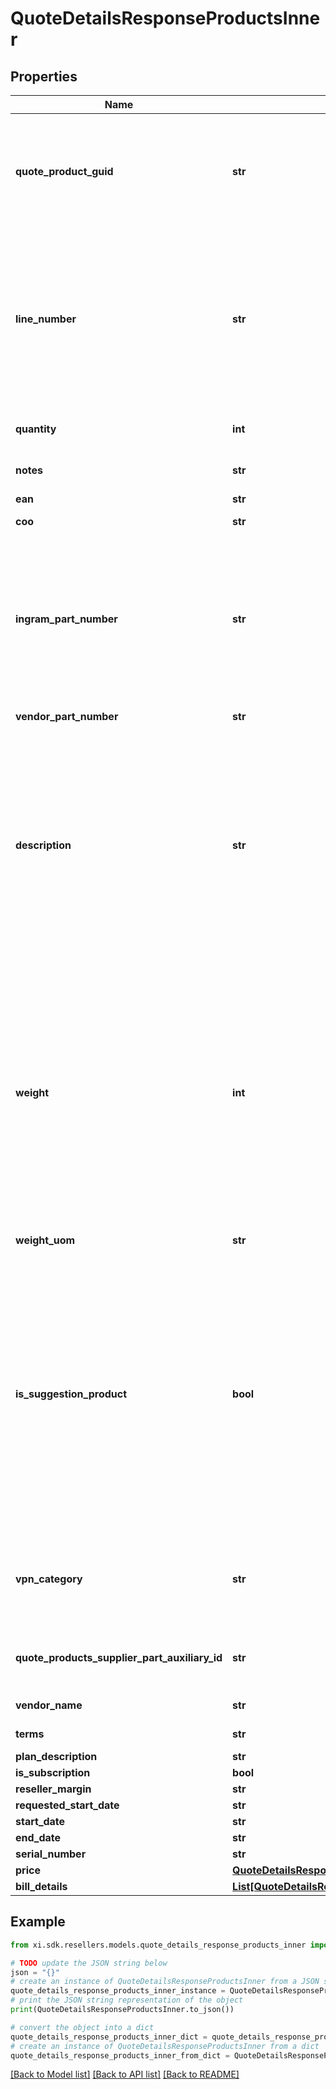 # QuoteDetailsResponseProductsInner


## Properties

Name | Type | Description | Notes
------------ | ------------- | ------------- | -------------
**quote_product_guid** | **str** | Quote Product GUID  is the primary quote key in Ingram Micro&#39;s CRM - needed to retrieve quote details. | [optional] 
**line_number** | **str** | Line number which the product will appear in the quote.  Line number is manditory when unique configurations are included in a quote and mainting the item line order is required. | [optional] 
**quantity** | **int** | Quantity of product line item quoted. | [optional] 
**notes** | **str** | Product line item comments. | [optional] 
**ean** | **str** | EANUPC | [optional] 
**coo** | **str** | Country of Origin. | [optional] 
**ingram_part_number** | **str** | Ingram Micro SKU (stock keeping unit). An identification, usually alphanumeric, of a particular product that allows it to be tracked for inventory purposes | [optional] 
**vendor_part_number** | **str** | Vendor Part Number | [optional] 
**description** | **str** | Product description.  Note - The quote view api returns only the product short description as maintained in Ingram Micro&#39;s crm system.  For long descriptions, please refer to alternative information sources. | [optional] 
**weight** | **int** | Weight is provided based on country standard.  For countries following Imperial standards - weight is presented as pounds with decimal.  In countries following metric standards, weight is provided as kilograms with decimal. | [optional] 
**weight_uom** | **str** | Unit of measure | [optional] 
**is_suggestion_product** | **bool** | Flag to indicate if a product line item is a suggested product.  The suggested product is provided in addition to the requested quoted products and a suggested option.  Suggested products are grouped together for subtotal and total calculations. | [optional] 
**vpn_category** | **str** | Vendor product category specific to Cisco. HWDW (hardware) or service. | [optional] 
**quote_products_supplier_part_auxiliary_id** | **str** | Vendor product configuration ID specific to Cisco. | [optional] 
**vendor_name** | **str** | Vendor name of the product | [optional] 
**terms** | **str** | Terms of the quote | [optional] 
**plan_description** | **str** |  | [optional] 
**is_subscription** | **bool** |  | [optional] 
**reseller_margin** | **str** |  | [optional] 
**requested_start_date** | **str** |  | [optional] 
**start_date** | **str** |  | [optional] 
**end_date** | **str** |  | [optional] 
**serial_number** | **str** |  | [optional] 
**price** | [**QuoteDetailsResponseProductsInnerPrice**](QuoteDetailsResponseProductsInnerPrice.md) |  | [optional] 
**bill_details** | [**List[QuoteDetailsResponseProductsInnerBillDetailsInner]**](QuoteDetailsResponseProductsInnerBillDetailsInner.md) |  | [optional] 

## Example

```python
from xi.sdk.resellers.models.quote_details_response_products_inner import QuoteDetailsResponseProductsInner

# TODO update the JSON string below
json = "{}"
# create an instance of QuoteDetailsResponseProductsInner from a JSON string
quote_details_response_products_inner_instance = QuoteDetailsResponseProductsInner.from_json(json)
# print the JSON string representation of the object
print(QuoteDetailsResponseProductsInner.to_json())

# convert the object into a dict
quote_details_response_products_inner_dict = quote_details_response_products_inner_instance.to_dict()
# create an instance of QuoteDetailsResponseProductsInner from a dict
quote_details_response_products_inner_from_dict = QuoteDetailsResponseProductsInner.from_dict(quote_details_response_products_inner_dict)
```
[[Back to Model list]](../README.md#documentation-for-models) [[Back to API list]](../README.md#documentation-for-api-endpoints) [[Back to README]](../README.md)


